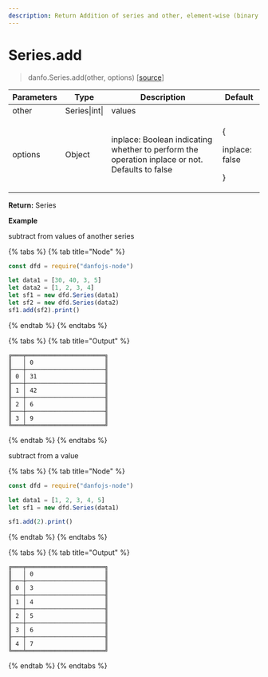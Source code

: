 ```yaml
---
description: Return Addition of series and other, element-wise (binary operator add).
---
```


# Series.add

> danfo.Series.add(other, options)  \[[source](https://github.com/opensource9ja/danfojs/blob/master/danfojs/src/core/series.js#L129)]

| Parameters | Type          | Description                                                                                    | Default                               |
| ---------- | ------------- | ---------------------------------------------------------------------------------------------- | ------------------------------------- |
| other      | Series\|int\| | values                                                                                         |                                       |
| options    | Object        | inplace: Boolean indicating whether to perform the operation inplace or not. Defaults to false | <p>{</p><p>inplace: false</p><p>}</p> |

**Return:** Series

**Example**

subtract from values of another series

{% tabs %}
{% tab title="Node" %}
```javascript
const dfd = require("danfojs-node")

let data1 = [30, 40, 3, 5]
let data2 = [1, 2, 3, 4]
let sf1 = new dfd.Series(data1)
let sf2 = new dfd.Series(data2)
sf1.add(sf2).print()
```
{% endtab %}
{% endtabs %}

{% tabs %}
{% tab title="Output" %}
```
╔═══╤══════════════════════╗
║   │ 0                    ║
╟───┼──────────────────────╢
║ 0 │ 31                   ║
╟───┼──────────────────────╢
║ 1 │ 42                   ║
╟───┼──────────────────────╢
║ 2 │ 6                    ║
╟───┼──────────────────────╢
║ 3 │ 9                    ║
╚═══╧══════════════════════╝
```
{% endtab %}
{% endtabs %}

subtract from a value

{% tabs %}
{% tab title="Node" %}
```javascript
const dfd = require("danfojs-node")

let data1 = [1, 2, 3, 4, 5]
let sf1 = new dfd.Series(data1)

sf1.add(2).print()
```
{% endtab %}
{% endtabs %}

{% tabs %}
{% tab title="Output" %}
```
╔═══╤══════════════════════╗
║   │ 0                    ║
╟───┼──────────────────────╢
║ 0 │ 3                    ║
╟───┼──────────────────────╢
║ 1 │ 4                    ║
╟───┼──────────────────────╢
║ 2 │ 5                    ║
╟───┼──────────────────────╢
║ 3 │ 6                    ║
╟───┼──────────────────────╢
║ 4 │ 7                    ║
╚═══╧══════════════════════╝
```
{% endtab %}
{% endtabs %}

